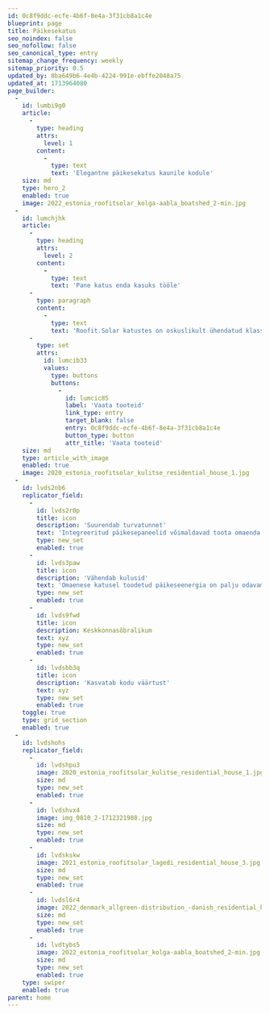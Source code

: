 ```yaml
---
id: 0c8f9ddc-ecfe-4b6f-8e4a-3f31cb8a1c4e
blueprint: page
title: Päikesekatus
seo_noindex: false
seo_nofollow: false
seo_canonical_type: entry
sitemap_change_frequency: weekly
sitemap_priority: 0.5
updated_by: 8ba649b6-4e4b-4224-991e-ebffe2048a75
updated_at: 1713964080
page_builder:
  -
    id: lumbi9g0
    article:
      -
        type: heading
        attrs:
          level: 1
        content:
          -
            type: text
            text: 'Elegantne päikesekatus kaunile kodule'
    size: md
    type: hero_2
    enabled: true
    image: 2022_estonia_roofitsolar_kolga-aabla_boatshed_2-min.jpg
  -
    id: lumchjhk
    article:
      -
        type: heading
        attrs:
          level: 2
        content:
          -
            type: text
            text: 'Pane katus enda kasuks tööle'
      -
        type: paragraph
        content:
          -
            type: text
            text: 'Roofit.Solar katustes on oskuslikult ühendatud klassikaline katusekattematerjal, esteetiliselt kaunis disain ning uusim päikeseenergia tehnoloogia. Katusepaneelidesse integreeritud monokristalsed ränielemendid on kaugelt vaadates silmale peaaegu nähtamatud. Päikesemoodulid ühendatakse klassikalist valtskinnitust või click-tehnikat kasutades ilmastikukindlaks ja vastupidavaks katusekattematerjaliks, mis toodab su kodule aastakümneid rohelist elektrit.'
      -
        type: set
        attrs:
          id: lumcib33
          values:
            type: buttons
            buttons:
              -
                id: lumcic85
                label: 'Vaata tooteid'
                link_type: entry
                target_blank: false
                entry: 0c8f9ddc-ecfe-4b6f-8e4a-3f31cb8a1c4e
                button_type: button
                attr_title: 'Vaata tooteid'
    size: md
    type: article_with_image
    enabled: true
    image: 2020_estonia_roofitsolar_kulitse_residential_house_1.jpg
  -
    id: lvds2nb6
    replicator_field:
      -
        id: lvds2r0p
        title: icon
        description: 'Suurendab turvatunnet'
        text: 'Integreeritud päikesepaneelid võimaldavad toota omaenda elektrienergiat.'
        type: new_set
        enabled: true
      -
        id: lvds3paw
        title: icon
        description: 'Vähendab kulusid'
        text: 'Omaenese katusel toodetud päikeseenergia on palju odavam tavalise elektrivõrgu hindadest. Mida rohkem katus elektrit toodab, seda vähem tuleb osta elektrit võrgust.'
        type: new_set
        enabled: true
      -
        id: lvds9fwd
        title: icon
        description: Keskkonnasõbralikum
        text: xyz
        type: new_set
        enabled: true
      -
        id: lvdsbb3q
        title: icon
        description: 'Kasvatab kodu väärtust'
        text: xyz
        type: new_set
        enabled: true
    toggle: true
    type: grid_section
    enabled: true
  -
    id: lvdshohs
    replicator_field:
      -
        id: lvdshpu3
        image: 2020_estonia_roofitsolar_kulitse_residential_house_1.jpg
        size: md
        type: new_set
        enabled: true
      -
        id: lvdshvx4
        image: img_0810_2-1712321988.jpg
        size: md
        type: new_set
        enabled: true
      -
        id: lvdskskw
        image: 2021_estonia_roofitsolar_lagedi_residential_house_3.jpg
        size: md
        type: new_set
        enabled: true
      -
        id: lvdsl6r4
        image: 2022_denmark_allgreen-distribution_-danish_residential_house_3.jpg
        size: md
        type: new_set
        enabled: true
      -
        id: lvdtybs5
        image: 2022_estonia_roofitsolar_kolga-aabla_boatshed_2-min.jpg
        size: md
        type: new_set
        enabled: true
    type: swiper
    enabled: true
parent: home
---
```

